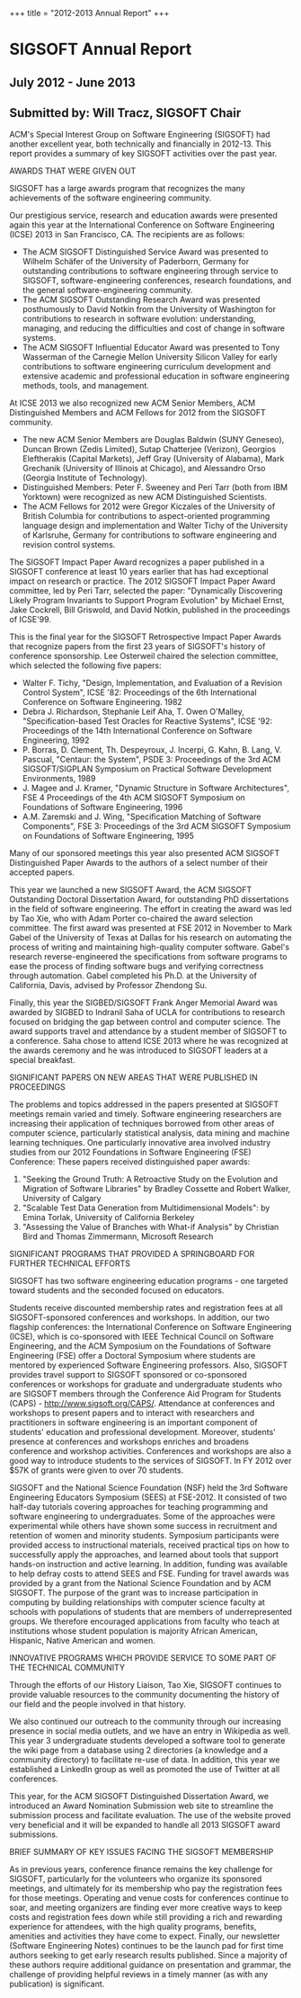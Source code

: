 
+++
title = "2012-2013 Annual Report"
+++

# SIGSOFT Annual Report

## July 2012 - June 2013

## Submitted by: Will Tracz, SIGSOFT Chair

ACM\'s Special Interest Group on Software Engineering (SIGSOFT) had
another excellent year, both technically and financially in 2012-13.
This report provides a summary of key SIGSOFT activities over the past
year.

AWARDS THAT WERE GIVEN OUT

SIGSOFT has a large awards program that recognizes the many achievements
of the software engineering community.

Our prestigious service, research and education awards were presented
again this year at the International Conference on Software Engineering
(ICSE) 2013 in San Francisco, CA. The recipients are as follows:

-   The ACM SIGSOFT Distinguished Service Award was presented to Wilhelm
    Schäfer of the University of Paderborn, Germany for outstanding
    contributions to software engineering through service to SIGSOFT,
    software-engineering conferences, research foundations, and the
    general software-engineering community.
-   The ACM SIGSOFT Outstanding Research Award was presented
    posthumously to David Notkin from the University of Washington for
    contributions to research in software evolution: understanding,
    managing, and reducing the difficulties and cost of change in
    software systems.
-   The ACM SIGSOFT Influential Educator Award was presented to Tony
    Wasserman of the Carnegie Mellon University Silicon Valley for early
    contributions to software engineering curriculum development and
    extensive academic and professional education in software
    engineering methods, tools, and management.

At ICSE 2013 we also recognized new ACM Senior Members, ACM
Distinguished Members and ACM Fellows for 2012 from the SIGSOFT
community.

-   The new ACM Senior Members are Douglas Baldwin (SUNY Geneseo),
    Duncan Brown (Zedis Limited), Sutap Chatterjee (Verizon), Georgios
    Eleftherakis (Capital Markets), Jeff Gray (University of Alabama),
    Mark Grechanik (University of Illinois at Chicago), and Alessandro
    Orso (Georgia Institute of Technology).
-   Distinguished Members: Peter F. Sweeney and Peri Tarr (both from IBM
    Yorktown) were recognized as new ACM Distinguished Scientists.
-   The ACM Fellows for 2012 were Gregor Kiczales of the University of
    British Columbia for contributions to aspect-oriented programming
    language design and implementation and Walter Tichy of the
    University of Karlsruhe, Germany for contributions to software
    engineering and revision control systems.

The SIGSOFT Impact Paper Award recognizes a paper published in a SIGSOFT
conference at least 10 years earlier that has had exceptional impact on
research or practice. The 2012 SIGSOFT Impact Paper Award committee, led
by Peri Tarr, selected the paper: \"Dynamically Discovering Likely
Program Invariants to Support Program Evolution\" by Michael Ernst, Jake
Cockrell, Bill Griswold, and David Notkin, published in the proceedings
of ICSE\'99.

This is the final year for the SIGSOFT Retrospective Impact Paper Awards
that recognize papers from the first 23 years of SIGSOFT\'s history of
conference sponsorship. Lee Osterweil chaired the selection committee,
which selected the following five papers:

-   Walter F. Tichy, \"Design, Implementation, and Evaluation of a
    Revision Control System\", ICSE \'82: Proceedings of the 6th
    International Conference on Software Engineering. 1982
-   Debra J. Richardson, Stephanie Leif Aha, T. Owen O\'Malley,
    \"Specification-based Test Oracles for Reactive Systems\", ICSE
    \'92: Proceedings of the 14th International Conference on Software
    Engineering, 1992
-   P. Borras, D. Clement, Th. Despeyroux, J. Incerpi, G. Kahn, B.
    Lang, V. Pascual, \"Centaur: the System\", PSDE 3: Proceedings of
    the 3rd ACM SIGSOFT/SIGPLAN Symposium on Practical Software
    Development Environments, 1989
-   J. Magee and J. Kramer, \"Dynamic Structure in Software
    Architectures\", FSE 4 Proceedings of the 4th ACM SIGSOFT Symposium
    on Foundations of Software Engineering, 1996
-   A.M. Zaremski and J. Wing, \"Specification Matching of Software
    Components\", FSE 3: Proceedings of the 3rd ACM SIGSOFT Symposium on
    Foundations of Software Engineering, 1995

Many of our sponsored meetings this year also presented ACM SIGSOFT
Distinguished Paper Awards to the authors of a select number of their
accepted papers.

This year we launched a new SIGSOFT Award, the ACM SIGSOFT Outstanding
Doctoral Dissertation Award, for outstanding PhD dissertations in the
field of software engineering. The effort in creating the award was led
by Tao Xie, who with Adam Porter co-chaired the award selection
committee. The first award was presented at FSE 2012 in November to Mark
Gabel of the University of Texas at Dallas for his research on
automating the process of writing and maintaining high-quality computer
software. Gabel\'s research reverse-engineered the specifications from
software programs to ease the process of finding software bugs and
verifying correctness through automation. Gabel completed his Ph.D. at
the University of California, Davis, advised by Professor Zhendong Su.

Finally, this year the SIGBED/SIGSOFT Frank Anger Memorial Award was
awarded by SIGBED to Indranil Saha of UCLA for contributions to research
focused on bridging the gap between control and computer science. The
award supports travel and attendance by a student member of SIGSOFT to a
conference. Saha chose to attend ICSE 2013 where he was recognized at
the awards ceremony and he was introduced to SIGSOFT leaders at a
special breakfast.

SIGNIFICANT PAPERS ON NEW AREAS THAT WERE PUBLISHED IN PROCEEDINGS

The problems and topics addressed in the papers presented at SIGSOFT
meetings remain varied and timely. Software engineering researchers are
increasing their application of techniques borrowed from other areas of
computer science, particularly statistical analysis, data mining and
machine learning techniques. One particularly innovative area involved
industry studies from our 2012 Foundations in Software Engineering (FSE)
Conference: These papers received distinguished paper awards:

1.  \"Seeking the Ground Truth: A Retroactive Study on the Evolution and
    Migration of Software Libraries\" by Bradley Cossette and Robert
    Walker, University of Calgary
2.  \"Scalable Test Data Generation from Multidimensional Models\": by
    Emina Torlak, University of California Berkeley
3.  \"Assessing the Value of Branches with What-if Analysis\" by
    Christian Bird and Thomas Zimmermann, Microsoft Research

SIGNIFICANT PROGRAMS THAT PROVIDED A SPRINGBOARD FOR FURTHER TECHNICAL
EFFORTS

SIGSOFT has two software engineering education programs - one targeted
toward students and the seconded focused on educators.

Students receive discounted membership rates and registration fees at
all SIGSOFT-sponsored conferences and workshops. In addition, our two
flagship conferences: the International Conference on Software
Engineering (ICSE), which is co-sponsored with IEEE Technical Council on
Software Engineering, and the ACM Symposium on the Foundations of
Software Engineering (FSE) offer a Doctoral Symposium where students are
mentored by experienced Software Engineering professors. Also, SIGSOFT
provides travel support to SIGSOFT sponsored or co-sponsored conferences
or workshops for graduate and undergraduate students who are SIGSOFT
members through the Conference Aid Program for Students (CAPS) -
http://www.sigsoft.org/CAPS/. Attendance at conferences and workshops to
present papers and to interact with researchers and practitioners in
software engineering is an important component of students\' education
and professional development. Moreover, students\' presence at
conferences and workshops enriches and broadens conference and workshop
activities. Conferences and workshops are also a good way to introduce
students to the services of SIGSOFT. In FY 2012 over \$57K of grants
were given to over 70 students.

SIGSOFT and the National Science Foundation (NSF) held the 3rd Software
Engineering Educators Symposium (SEES) at FSE-2012. It consisted of two
half-day tutorials covering approaches for teaching programming and
software engineering to undergraduates. Some of the approaches were
experimental while others have shown some success in recruitment and
retention of women and minority students. Symposium participants were
provided access to instructional materials, received practical tips on
how to successfully apply the approaches, and learned about tools that
support hands-on instruction and active learning. In addition, funding
was available to help defray costs to attend SEES and FSE. Funding for
travel awards was provided by a grant from the National Science
Foundation and by ACM SIGSOFT. The purpose of the grant was to increase
participation in computing by building relationships with computer
science faculty at schools with populations of students that are members
of underrepresented groups. We therefore encouraged applications from
faculty who teach at institutions whose student population is majority
African American, Hispanic, Native American and women.

INNOVATIVE PROGRAMS WHICH PROVIDE SERVICE TO SOME PART OF THE TECHNICAL
COMMUNITY

Through the efforts of our History Liaison, Tao Xie, SIGSOFT continues
to provide valuable resources to the community documenting the history
of our field and the people involved in that history.

We also continued our outreach to the community through our increasing
presence in social media outlets, and we have an entry in Wikipedia as
well. This year 3 undergraduate students developed a software tool to
generate the wiki page from a database using 2 directories (a knowledge
and a community directory) to facilitate re-use of data. In addition,
this year we established a LinkedIn group as well as promoted the use of
Twitter at all conferences.

This year, for the ACM SIGSOFT Distinguished Dissertation Award, we
introduced an Award Nomination Submission web site to streamline the
submission process and facilitate evaluation. The use of the website
proved very beneficial and it will be expanded to handle all 2013
SIGSOFT award submissions.

BRIEF SUMMARY OF KEY ISSUES FACING THE SIGSOFT MEMBERSHIP

As in previous years, conference finance remains the key challenge for
SIGSOFT, particularly for the volunteers who organize its sponsored
meetings, and ultimately for its membership who pay the registration
fees for those meetings. Operating and venue costs for conferences
continue to soar, and meeting organizers are finding ever more creative
ways to keep costs and registration fees down while still providing a
rich and rewarding experience for attendees, with the high quality
programs, benefits, amenities and activities they have come to expect.
Finally, our newsletter (Software Engineering Notes) continues to be the
launch pad for first time authors seeking to get early research results
published. Since a majority of these authors require additional guidance
on presentation and grammar, the challenge of providing helpful reviews
in a timely manner (as with any publication) is significant.

